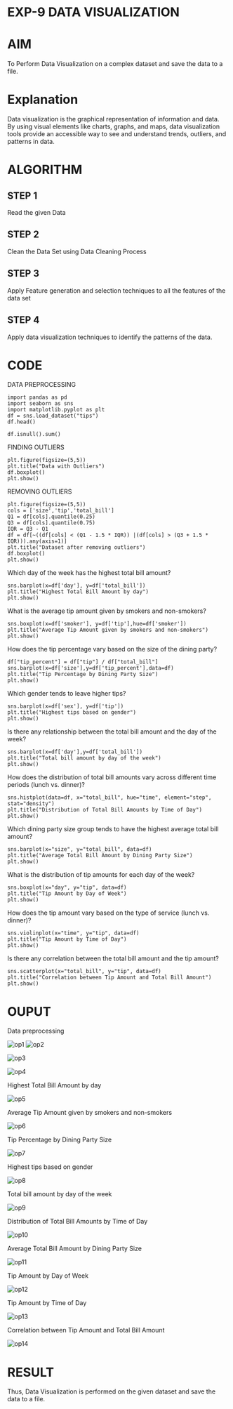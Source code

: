 # EXP-9 DATA VISUALIZATION
# AIM
To Perform Data Visualization on a complex dataset and save the data to a file.

# Explanation
Data visualization is the graphical representation of information and data. By using visual elements like charts, graphs, and maps, data visualization tools provide an accessible way to see and understand trends, outliers, and patterns in data.

# ALGORITHM
## STEP 1
Read the given Data

## STEP 2
Clean the Data Set using Data Cleaning Process

## STEP 3
Apply Feature generation and selection techniques to all the features of the data set

## STEP 4
Apply data visualization techniques to identify the patterns of the data.

# CODE
DATA PREPROCESSING
```
import pandas as pd
import seaborn as sns
import matplotlib.pyplot as plt
df = sns.load_dataset("tips")
df.head()
```
```
df.isnull().sum()
```
FINDING OUTLIERS 
```
plt.figure(figsize=(5,5))
plt.title("Data with Outliers")
df.boxplot()
plt.show()
```
REMOVING OUTLIERS
```
plt.figure(figsize=(5,5))
cols = ['size','tip','total_bill']
Q1 = df[cols].quantile(0.25)
Q3 = df[cols].quantile(0.75)
IQR = Q3 - Q1
df = df[~((df[cols] < (Q1 - 1.5 * IQR)) |(df[cols] > (Q3 + 1.5 * IQR))).any(axis=1)]
plt.title("Dataset after removing outliers")
df.boxplot()
plt.show()
```
Which day of the week has the highest total bill amount?
```
sns.barplot(x=df['day'], y=df['total_bill'])
plt.title("Highest Total Bill Amount by day")
plt.show()
```
What is the average tip amount given by smokers and non-smokers?
```
sns.boxplot(x=df['smoker'], y=df['tip'],hue=df['smoker'])
plt.title("Average Tip Amount given by smokers and non-smokers")
plt.show()
```
How does the tip percentage vary based on the size of the dining party?
```
df["tip_percent"] = df["tip"] / df["total_bill"]
sns.barplot(x=df['size'],y=df['tip_percent'],data=df)
plt.title("Tip Percentage by Dining Party Size")
plt.show()
```
Which gender tends to leave higher tips?
```
sns.barplot(x=df['sex'], y=df['tip'])
plt.title("Highest tips based on gender")
plt.show()
```
Is there any relationship between the total bill amount and the day of the week?
```
sns.barplot(x=df['day'],y=df['total_bill'])
plt.title("Total bill amount by day of the week")
plt.show()
```
How does the distribution of total bill amounts vary across different time periods (lunch vs. dinner)?
```
sns.histplot(data=df, x="total_bill", hue="time", element="step", stat="density")
plt.title("Distribution of Total Bill Amounts by Time of Day")
plt.show()
```
Which dining party size group tends to have the highest average total bill amount?
```
sns.barplot(x="size", y="total_bill", data=df)
plt.title("Average Total Bill Amount by Dining Party Size")
plt.show()
```
What is the distribution of tip amounts for each day of the week?
```
sns.boxplot(x="day", y="tip", data=df)
plt.title("Tip Amount by Day of Week")
plt.show()
```
How does the tip amount vary based on the type of service (lunch vs. dinner)?
```
sns.violinplot(x="time", y="tip", data=df)
plt.title("Tip Amount by Time of Day")
plt.show()
```
Is there any correlation between the total bill amount and the tip amount?
```
sns.scatterplot(x="total_bill", y="tip", data=df)
plt.title("Correlation between Tip Amount and Total Bill Amount")
plt.show()
```
# OUPUT

Data preprocessing

![op1](https://github.com/viswapriyaG/Ex-09-Data-Visualization_/assets/131427787/dafb33a0-0119-4c8b-9369-674d5f4711ac)
![op2](https://github.com/viswapriyaG/Ex-09-Data-Visualization_/assets/131427787/442ac7f4-e880-4e8d-9c32-d364e62e6d6d)
 
 
![op3](https://github.com/viswapriyaG/Ex-09-Data-Visualization_/assets/131427787/1541729e-1825-492e-9ac8-07d6f2279bc2)

![op4](https://github.com/viswapriyaG/Ex-09-Data-Visualization_/assets/131427787/3d54e35d-3656-4e87-9941-8461bc7ac021)

Highest Total Bill Amount by day

![op5](https://github.com/viswapriyaG/Ex-09-Data-Visualization_/assets/131427787/d9c695a4-a87c-4793-a5c9-c48a51667bc9)

Average Tip Amount given by smokers and non-smokers

![op6](https://github.com/viswapriyaG/Ex-09-Data-Visualization_/assets/131427787/b49a2c22-ab0c-48f0-9401-69293947c98d)

Tip Percentage by Dining Party Size

![op7](https://github.com/viswapriyaG/Ex-09-Data-Visualization_/assets/131427787/d3f823a4-77c7-4288-81ec-3d4e79b9410a)

Highest tips based on gender

![op8](https://github.com/viswapriyaG/Ex-09-Data-Visualization_/assets/131427787/9b167390-5359-4c86-8fac-b40dc8e5d283)

Total bill amount by day of the week

![op9](https://github.com/viswapriyaG/Ex-09-Data-Visualization_/assets/131427787/16dbfefb-8f2a-4938-8028-729a6f7d2129)

Distribution of Total Bill Amounts by Time of Day

![op10](https://github.com/viswapriyaG/Ex-09-Data-Visualization_/assets/131427787/086eeaf5-d459-41a0-9120-94a6e163c185)

Average Total Bill Amount by Dining Party Size

![op11](https://github.com/viswapriyaG/Ex-09-Data-Visualization_/assets/131427787/2b5ef04b-d3f3-4829-bf7d-d4a435cd1c26)

Tip Amount by Day of Week

![op12](https://github.com/viswapriyaG/Ex-09-Data-Visualization_/assets/131427787/4e48d2dd-d4a2-4e84-809a-dd2d67ffc1a9)

Tip Amount by Time of Day

![op13](https://github.com/viswapriyaG/Ex-09-Data-Visualization_/assets/131427787/4a765bfe-8580-40f2-aa41-23f1d532b02c)

Correlation between Tip Amount and Total Bill Amount

![op14](https://github.com/viswapriyaG/Ex-09-Data-Visualization_/assets/131427787/c10ee0cc-5c39-4ee7-8c73-0a7539df2b6d)

# RESULT

Thus, Data Visualization is performed on the given dataset and save the data to a file.
